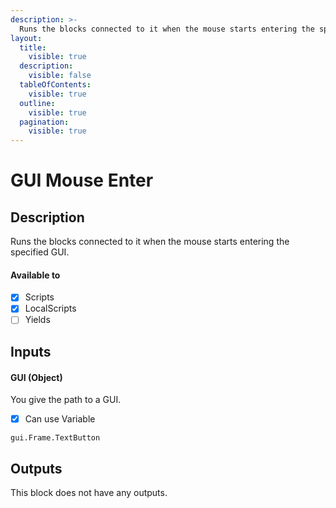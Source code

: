 ```yaml
---
description: >-
  Runs the blocks connected to it when the mouse starts entering the specified GUI.
layout:
  title:
    visible: true
  description:
    visible: false
  tableOfContents:
    visible: true
  outline:
    visible: true
  pagination:
    visible: true
---
```


# GUI Mouse Enter

## Description

Runs the blocks connected to it when the mouse starts entering the specified GUI.

#### Available to

* [x] Scripts
* [x] LocalScripts
* [ ] Yields

## Inputs

#### GUI (Object)

You give the path to a GUI.

* [x] Can use Variable

```
gui.Frame.TextButton
```

## Outputs

This block does not have any outputs.